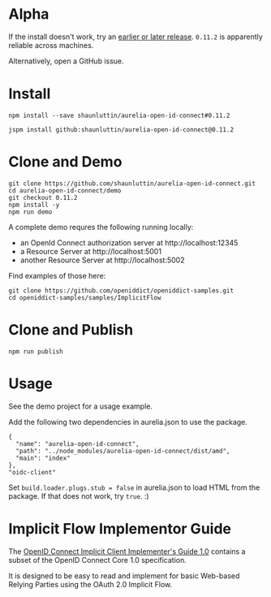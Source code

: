 # Alpha

If the install doesn't work, try an [earlier or later release][0]. `0.11.2` is apparently reliable across machines.

Alternatively, open a GitHub issue.

# Install 

    npm install --save shaunluttin/aurelia-open-id-connect#0.11.2
    
    jspm install github:shaunluttin/aurelia-open-id-connect@0.11.2

# Clone and Demo 
   
    git clone https://github.com/shaunluttin/aurelia-open-id-connect.git
    cd aurelia-open-id-connect/demo
    git checkout 0.11.2
    npm install -y
    npm run demo

A complete demo requres the following running locally: 

* an OpenId Connect authorization server at http://localhost:12345    
* a Resource Server at http://localhost:5001
* another Resource Server at http://localhost:5002

Find examples of those here:

    git clone https://github.com/openiddict/openiddict-samples.git
    cd openiddict-samples/samples/ImplicitFlow

# Clone and Publish 

    npm run publish

# Usage

See the demo project for a usage example.

Add the following two dependencies in aurelia.json to use the package.

```
{
  "name": "aurelia-open-id-connect",
  "path": "../node_modules/aurelia-open-id-connect/dist/amd",
  "main": "index"
},
"oidc-client"
```

Set `build.loader.plugs.stub = false` in aurelia.json to load HTML from the package. If that does not work, try `true`. :)

# Implicit Flow Implementor Guide

The [OpenID Connect Implicit Client Implementer's Guide 1.0][1] contains a subset of the OpenID Connect Core 1.0 specification. 

It is designed to be easy to read and implement for basic Web-based Relying Parties using the OAuth 2.0 Implicit Flow.


[0]: https://github.com/shaunluttin/aurelia-open-id-connect/releases
[1]: http://openid.net/specs/openid-connect-implicit-1_0.html

